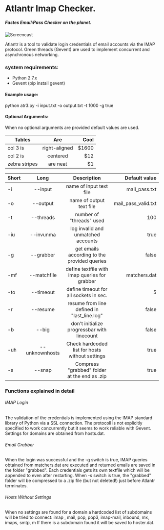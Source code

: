 # Atlantr Imap Checker. 
##### Fastes Email:Pass Checker on the planet.

![Screencast](https://github.com/SUP3RIA/Atlantr/blob/master/screen.gif)

Atlantr is a tool to validate login credentials of email accounts via the IMAP protocol. 
Green threads (Gevent) are used to implement concurrent and asynchronous networking.
### system requirements:
- Python 2.7.x
- Gevent (pip install gevent)
#### Example usage:
python atr3.py -i input.txt -o output.txt -t 1000 -g true 
#### Optional Arguments:
When no optional arguments are provided default values are used.


| Tables        | Are           | Cool  |
| ------------- |:-------------:| -----:|
| col 3 is      | right-aligned | $1600 |
| col 2 is      | centered      |   $12 |
| zebra stripes | are neat      |    $1 |

| Short| Long | Description | Default value |
 ----------------- | :----------------------------: | :------------------: | ------:|
|-i |--input|name of input text file|mail_pass.txt |
|-o|--output|name of output text file| mail_pass_valid.txt|
|-t|--threads|number of "threads" used|100 |
|-iu|--invunma|log invalid and unmatched accounts|true |
|-g|--grabber|get emails according to the provided queries|false |
|-mf|--matchfile|define textfile with imap queries for grabber| matchers.dat|
|-to|--timeout|define timeout for all sockets in sec.| 5|
|-r|--resume|resume from line defined in "last_line.log"|false |
|-b|--big|don't initialize progressbar with linecount| false|
|-uh|--unknownhosts|Check hardcoded list for hosts without settings|true |
|-s|--snap|Compress "grabbed" folder at the end as .zip| true|
### Functions explained in detail
###### IMAP Login
The validation of the credentials is implemented using the IMAP standard library of Python via a SSL connection. The protocoll is not explicitly specified to work concurrently but it seems to work reliable with Gevent. Settings for domains are obtained from hosts.dat.
###### Email Grabber
When the login was successful and the -g switch is true, IMAP queries obtained from matchers.dat are executed and returned emails are saved in the folder "grabbed".
Each credentials gets its own textfile which will be appended to even after restarting. When -s switch is true, the "grabbed" folder will be compressed to a .zip file (but not deleted!) just before Atlantr terminates.
###### Hosts Without Settings
When no settings are found for a domain a hardcoded list of subdomains will be tried to connect: 
imap , mail, pop, pop3, imap-mail, inbound, mx, imaps, smtp, m
If there is a subdomain found it will be saved to hoster.dat.

